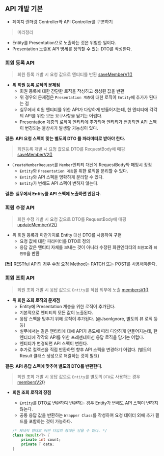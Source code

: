 ## API 개발 기본
- 페이지 랜더링 Controller와 API Controller를 구분하기

> 미리정리
- Entity를 Presentation으로 노출하는 것은 위험한 일이다.
- Presentation 노출용 API 명세를 정의할 수 있는 DTO를 작성한다.

### 회원 등록 API
> 회원 등록 개발 시 요청 값으로 엔티티를 반환 [saveMemberV1()](/src/main/java/kr/seok/shop/api/MemberApiController.java)
- **위 회원 등록 로직의 문제점**
    - 회원 등록에 대한 간단한 로직을 작성하고 생성된 값을 반환
    - 위 경우의 문제점은 `Presentation 계층`에 대한 로직이 `Entity`에 추가가 된다는 점
    - 실무에서 회원 엔티티를 위한 API가 다양하게 만들어지는데, 한 엔티티에 각각의 API를 위한 모든 요구사항을 담기는 어렵다.
    - Presentation 계층의 로직이 엔티티에 추가되어 엔티티가 변경되면 API 스펙이 변경되는 불상사가 발생할 가능성이 있다.

**결론: API 요청 스펙이 맞는 별도의 DTO 를 파라미터로 받아야 한다.**

> 회원등록 개발 시 요청 값으로 DTO를 RequestBody에 매핑 [saveMemberV2()](/src/main/java/kr/seok/shop/api/MemberApiController.java)
- `CreateMemberRequest`를 `Member`엔티티 대신에 RequestBody와 매핑시 장점
    - `Entity`와 `Presentation 계층`을 위한 로직을 분리할 수 있다.
    - `Entity`와 API 스펙을 명확하게 분리할 수 있다.
    - `Entity`가 변해도 API 스펙이 변하지 않는다.

**결론: 실무에서 Entity를 API 스펙에 노출하면 안된다.**

### 회원 수정 API
> 회원 수정 개발 시 요청 값으로 DTO를 RequestBody에 매핑 [updateMemberV2()](/src/main/java/kr/seok/shop/api/MemberApiController.java)
- 위 회원 등록과 마찬가지로 Entity 대신 DTO를 사용하여 구현
    - 요청 값에 대한 파라미터를 DTO로 정의
    - 응답 값은 엔티티 자체를 보내는 것이 아니라 수정된 회원엔티티의 `회원ID`와 `회원명`을 반환

**[팁]** RESTful API의 경우 수정 요청 Method는 PATCH 또는 POST를 사용해야한다.

### 회원 조회 API
> 회원 조회 개발 시 응답 값으로 `Entity`를 직접 외부에 노출 [membersV1()](/src/main/java/kr/seok/shop/api/MemberApiController.java)
- **위 회원 조회 로직의 문제점**
    - Entity에 Presentation 계층을 위한 로직이 추가된다.
    - 기본적으로 엔티티의 모든 값이 노출된다.
    - 응답 스펙을 맞추기 위해 로직이 추가된다. (@JsonIgnore, 별도의 뷰 로직 등등)
    - 실무에서는 같은 엔티티에 대해 API가 용도에 따라 다양하게 만들어지는데, 한 엔티티에 각각의 API를 위한 프레젠테이션 응답 로직을 담기는 어렵다.
    - 엔티티가 변경되면 API 스펙이 변한다.
    - 추가로 컬렉션을 직접 반환하면 향후 API 스펙을 변경하기 어렵다.
      (별도의 Result 클래스 생성으로 해결하는 것이 필요)

**결론: API 응답 스펙에 맞추어 별도의 DTO를 반환한다.**

> 회원 조회 개발 시 응답 값으로 `Entity`를 별도의 `DTO`로 사용하는 경우 [membersV2()](/src/main/java/kr/seok/shop/api/MemberApiController.java)
- **회원 조회 로직의 장점**
    - `Entity`를 DTO로 변환하여 반환하는 경우 Entity가 변해도 API 스펙이 변하지 않는다.
    - 공통 응답 값을 반환하는 `Wrapper Class`를 작성하여 요청 데이터 외에 추가 필드를 포함하는 것이 가능하다.

    ```java
    /* 제네릭 형태로 어떤 타입의 형태든 담을 수 있다. */
    class Result<T> {
        private int count;
        private T data;
    }
    ```
